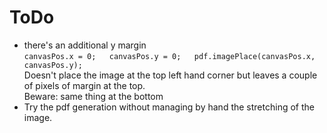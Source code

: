 # ToDo

* there's an additional y margin  
  `canvasPos.x = 0;  
   canvasPos.y = 0;  
   pdf.imagePlace(canvasPos.x, canvasPos.y);`  
  Doesn't place the image at the top left hand corner but leaves a couple of pixels of margin at the top.  
  Beware: same thing at the bottom
* Try the pdf generation without managing by hand the stretching of the image.